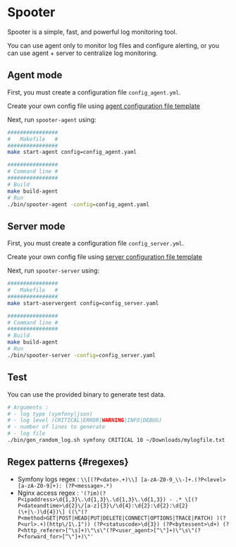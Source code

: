 # Spooter

Spooter is a simple, fast, and powerful log monitoring tool.

You can use agent only to monitor log files and configure alerting,
or you can use agent + server to centralize log monitoring.

## Agent mode

First, you must create a configuration file `config_agent.yml`.

Create your own config file using [agent configuration file template](resources/dist/config/spooter_agent.yaml)

Next, run `spooter-agent` using:

```bash
################
#   Makefile   #
################
make start-agent config=config_agent.yaml

################
# Command line #
################
# Build
make build-agent
# Run
./bin/spooter-agent -config=config_agent.yaml
```

## Server mode

First, you must create a configuration file `config_server.yml`.

Create your own config file using [server configuration file template](resources/dist/config/spooter_server.yaml)

Next, run `spooter-server` using:

```bash
################
#   Makefile   #
################
make start-aservergent config=config_server.yaml

################
# Command line #
################
# Build
make build-agent
# Run
./bin/spooter-server -config=config_server.yaml
```

## Test

You can use the provided binary to generate test data.

```bash
# Arguments :
# - log type (symfony|json)
# - log level (CRITICAL|ERROR|WARNING|INFO|DEBUG)
# - number of lines to generate
# - log file
./bin/gen_random_log.sh symfony CRITICAL 10 ~/Downloads/mylogfile.txt
```

## Regex patterns {#regexes}

* Symfony logs regex : `\\[(?P<date>.+)\\] [a-zA-Z0-9_\\-]+.(?P<level>[a-zA-Z0-9]+): (?P<message>.*)`
* Nginx access
  regex : `'(?im)(?P<ipaddress>\d{1,3}\.\d{1,3}\.\d{1,3}\.\d{1,3}) - .* \[(?P<dateandtime>\d{2}\/[a-z]{3}\/\d{4}:\d{2}:\d{2}:\d{2} (\+|\-)\d{4})\] ((\"(?P<method>GET|POST|HEAD|PUT|DELETE|CONNECT|OPTIONS|TRACE|PATCH) )(?P<url>.+)(http\/1\.1")) (?P<statuscode>\d{3}) (?P<bytessent>\d+) (?P<http_referer>[^\s]+)\"\s\"(?P<user_agent>[^\"]+)\"\s\"(?P<forward_for>[^\"]+)\"'`

